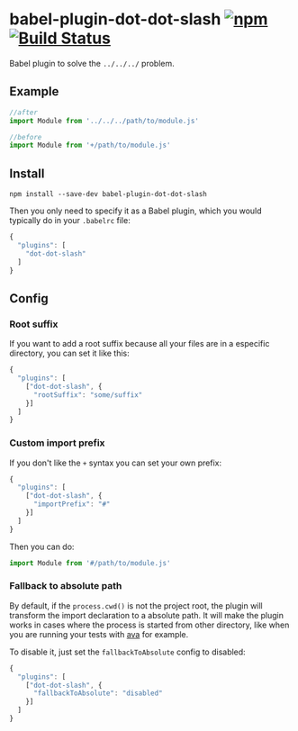 # babel-plugin-dot-dot-slash [![npm](https://badge.fury.io/js/babel-plugin-dot-dot-slash.svg)](http://badge.fury.io/js/babel-plugin-dot-dot-slash) [![Build Status](https://travis-ci.org/schiehll/babel-plugin-dot-dot-slash.svg?branch=master)](https://travis-ci.org/schiehll/babel-plugin-dot-dot-slash)

Babel plugin to solve the `../../../` problem.

## Example
```js
//after
import Module from '../../../path/to/module.js'

//before
import Module from '+/path/to/module.js'
```

## Install
```
npm install --save-dev babel-plugin-dot-dot-slash
```

Then you only need to specify it as a Babel plugin, which you would typically do in your `.babelrc` file:
```js
{
  "plugins": [
    "dot-dot-slash"
  ]
}
```

## Config
### Root suffix
If you want to add a root suffix because all your files are in a especific directory, you can set it like this:
```js
{
  "plugins": [
    ["dot-dot-slash", {
      "rootSuffix": "some/suffix"
    }]
  ]
}
```

### Custom import prefix
If you don't like the `+` syntax you can set your own prefix:
```js
{
  "plugins": [
    ["dot-dot-slash", {
      "importPrefix": "#"
    }]
  ]
}
```

Then you can do:
```js
import Module from '#/path/to/module.js'
```
### Fallback to absolute path
By default, if the `process.cwd()` is not the project root, the plugin will transform the import declaration to a absolute path. 
It will make the plugin works in cases where the process is started from other directory, like when you are running your tests with [ava](https://github.com/sindresorhus/ava/issues/32) for example.

To disable it, just set the `fallbackToAbsolute` config to disabled:

```js
{
  "plugins": [
    ["dot-dot-slash", {
      "fallbackToAbsolute": "disabled"
    }]
  ]
}
```